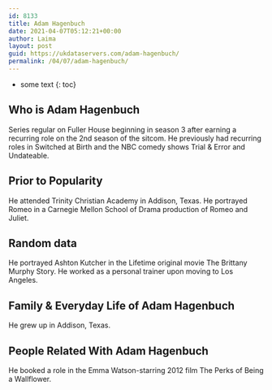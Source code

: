 ```yaml
---
id: 8133
title: Adam Hagenbuch
date: 2021-04-07T05:12:21+00:00
author: Laima
layout: post
guid: https://ukdataservers.com/adam-hagenbuch/
permalink: /04/07/adam-hagenbuch/
---
```


* some text
{: toc}


## Who is Adam Hagenbuch
                  
                  
                  
Series regular on Fuller House beginning in season 3 after earning a recurring role on the 2nd season of the sitcom. He previously had recurring roles in Switched at Birth and the NBC comedy shows Trial & Error and Undateable.
                  
              
            
              
            
                
                
                
## Prior to Popularity
                  
                  
                  
He attended Trinity Christian Academy in Addison, Texas. He portrayed Romeo in a Carnegie Mellon School of Drama production of Romeo and Juliet. 
                  
              
            
              
            
                
                
                
## Random data
                  
                  
                  
He portrayed Ashton Kutcher in the Lifetime original movie The Brittany Murphy Story. He worked as a personal trainer upon moving to Los Angeles. 
                  
              
            
              
            
                
                
                
## Family & Everyday Life of Adam Hagenbuch
                  
                  
                  
He grew up in Addison, Texas. 
                  
              
            
              
            
                
                
                
## People Related With Adam Hagenbuch
                  
                  
                  
He booked a role in the Emma Watson-starring 2012 film The Perks of Being a Wallflower.
                  
              
            
              
            
                
              
            
              
              
            
            
              
            
          
          
          
